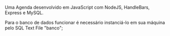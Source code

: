Uma Agenda desenvolvido em JavaScript com NodeJS, HandleBars, Express e MySQL.

Para o banco de dados funcionar é necessário instanciá-lo em sua máquina pelo SQL Text File "banco";

